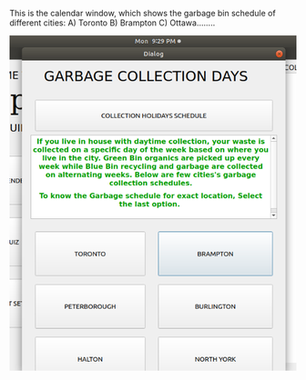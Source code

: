 This is the calendar window, which shows the garbage bin schedule of different cities:
A) Toronto 
B) Brampton
C) Ottawa........

![](https://github.com/gurkiratbanipal/Digital_Dispose_Guideline_Device/blob/master/Report/calpg.png)
